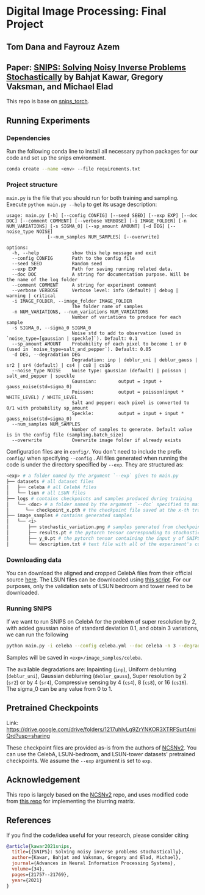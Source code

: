 # Digital Image Processing: Final Project
## Tom Dana and Fayrouz Azem

## Paper: [SNIPS: Solving Noisy Inverse Problems Stochastically](http://arxiv.org/abs/2105.14951) by Bahjat Kawar, Gregory Vaksman, and Michael Elad

This repo is base on [snips_torch](https://github.com/bahjat-kawar/snips_torch).

## Running Experiments

### Dependencies

Run the following conda line to install all necessary python packages for our code and set up the snips environment.

```bash
conda create --name <env> --file requirements.txt
```

### Project structure

`main.py` is the file that you should run for both training and sampling. Execute ```python main.py --help``` to get its usage description:

```
usage: main.py [-h] [--config CONFIG] [--seed SEED] [--exp EXP] [--doc DOC] [--comment COMMENT] [--verbose VERBOSE] [-i IMAGE_FOLDER] [-n NUM_VARIATIONS] [-s SIGMA_0] [--sp_amount AMOUNT] [-d DEG] [--noise_type NOISE]
               [--num_samples NUM_SAMPLES] [--overwrite]

options:
  -h, --help            show this help message and exit
  --config CONFIG       Path to the config file
  --seed SEED           Random seed
  --exp EXP             Path for saving running related data.
  --doc DOC             A string for documentation purpose. Will be the name of the log folder
  --comment COMMENT     A string for experiment comment
  --verbose VERBOSE     Verbose level: info (default) | debug | warning | critical
  -i IMAGE_FOLDER, --image_folder IMAGE_FOLDER
                        The folder name of samples
  -n NUM_VARIATIONS, --num_variations NUM_VARIATIONS
                        Number of variations to produce for each sample
  -s SIGMA_0, --sigma_0 SIGMA_0
                        Noise std to add to observation (used in `noise_type=[gaussian | speckle]`). Default: 0.1
  --sp_amount AMOUNT    Probability of each pixel to become 1 or 0 (used in `noise_type=salt_and_pepper`). Default: 0.05
  -d DEG, --degradation DEG
                        Degradation: inp | deblur_uni | deblur_gauss | sr2 | sr4 (default) | cs4 | cs8 | cs16
  --noise_type NOISE    Noise type: gaussian (default) | poisson | salt_and_pepper | speckle
                        Gaussian:        output = input + gauss_noise(std=sigma_0)
                        Poisson:         output = poisson(input * WHITE_LEVEL) / WHITE_LEVEL
                        Salt and pepper: each pixel is converted to 0/1 with probability sp_amount
                        Speckle:         output = input + input * gauss_noise(std=sigma_0)
  --num_samples NUM_SAMPLES
                        Number of samples to generate. Default value is in the config file (sampling.batch_size)
  --overwrite           Overwrite image folder if already exists
```

Configuration files are in `config/`. You don't need to include the prefix `config/` when specifying  `--config` . All files generated when running the code is under the directory specified by `--exp`. They are structured as:

```bash
<exp> # a folder named by the argument `--exp` given to main.py
├── datasets # all dataset files
│   ├── celeba # all CelebA files
│   └── lsun # all LSUN files
├── logs # contains checkpoints and samples produced during training
│   └── <doc> # a folder named by the argument `--doc` specified to main.py
│      └── checkpoint_x.pth # the checkpoint file saved at the x-th training iteration
├── image_samples # contains generated samples
│   └── <i>
│       ├── stochastic_variation.png # samples generated from checkpoint_x.pth, including original, degraded, mean, and std   
│       ├── results.pt # the pytorch tensor corresponding to stochastic_variation.png
│       ├── y_0.pt # the pytorch tensor containing the input y of SNIPS
│       └── description.txt # text file with all of the experiment's configs and results
```

### Downloading data

You can download the aligned and cropped CelebA files from their official source [here](http://mmlab.ie.cuhk.edu.hk/projects/CelebA.html). The LSUN files can be downloaded using [this script](https://github.com/fyu/lsun). For our purposes, only the validation sets of LSUN bedroom and tower need to be downloaded.

### Running SNIPS

If we want to run SNIPS on CelebA for the problem of super resolution by 2, with added gaussian noise of standard deviation 0.1, and obtain 3 variations, we can run the following

```bash
python main.py -i celeba --config celeba.yml --doc celeba -n 3 --degradation sr2 --noise_type gaussian --sigma_0 0.1
```

Samples will be saved in `<exp>/image_samples/celeba`.

The available degradations are: Inpainting (`inp`), Uniform deblurring (`deblur_uni`), Gaussian deblurring (`deblur_gauss`), Super resolution by 2 (`sr2`) or by 4 (`sr4`), Compressive sensing by 4 (`cs4`), 8 (`cs8`), or 16 (`cs16`). The sigma_0 can be any value from 0 to 1.

## Pretrained Checkpoints

Link: https://drive.google.com/drive/folders/1217uhIvLg9ZrYNKOR3XTRFSurt4miQrd?usp=sharing

These checkpoint files are provided as-is from the authors of [NCSNv2](https://github.com/ermongroup/ncsnv2). You can use the CelebA, LSUN-bedroom, and LSUN-tower datasets' pretrained checkpoints. We assume the `--exp` argument is set to `exp`.

## Acknowledgement

This repo is largely based on the [NCSNv2](https://github.com/ermongroup/ncsnv2) repo, and uses modified code from [this repo](https://github.com/alisaaalehi/convolution_as_multiplication) for implementing the blurring matrix.

## References

If you find the code/idea useful for your research, please consider citing

```bib
@article{kawar2021snips,
  title={{SNIPS}: Solving noisy inverse problems stochastically},
  author={Kawar, Bahjat and Vaksman, Gregory and Elad, Michael},
  journal={Advances in Neural Information Processing Systems},
  volume={34},
  pages={21757--21769},
  year={2021}
}
```

